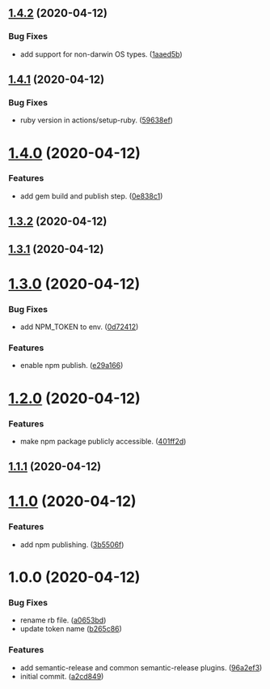 ## [1.4.2](https://github.com/aorinevo/semantic-release-gem-demo/compare/v1.4.1...v1.4.2) (2020-04-12)


### Bug Fixes

* add support for non-darwin OS types. ([1aaed5b](https://github.com/aorinevo/semantic-release-gem-demo/commit/1aaed5be02ddfa96a2f4c95ded451065f0df48b1))

## [1.4.1](https://github.com/aorinevo/semantic-release-gem-demo/compare/v1.4.0...v1.4.1) (2020-04-12)


### Bug Fixes

* ruby version in actions/setup-ruby. ([59638ef](https://github.com/aorinevo/semantic-release-gem-demo/commit/59638efd2c9f555b3844aaec81be751f9d4804a9))

# [1.4.0](https://github.com/aorinevo/semantic-release-gem-demo/compare/v1.3.2...v1.4.0) (2020-04-12)


### Features

* add gem build and publish step. ([0e838c1](https://github.com/aorinevo/semantic-release-gem-demo/commit/0e838c1cca50660db03437637986dd8c637e6817))

## [1.3.2](https://github.com/aorinevo/semantic-release-gem-demo/compare/v1.3.1...v1.3.2) (2020-04-12)

## [1.3.1](https://github.com/aorinevo/semantic-release-gem-demo/compare/v1.3.0...v1.3.1) (2020-04-12)

# [1.3.0](https://github.com/aorinevo/semantic-release-gem-demo/compare/v1.2.0...v1.3.0) (2020-04-12)


### Bug Fixes

* add NPM_TOKEN to env. ([0d72412](https://github.com/aorinevo/semantic-release-gem-demo/commit/0d7241288b4f3d2b087737b112d4f55e28f67f4e))


### Features

* enable npm publish. ([e29a166](https://github.com/aorinevo/semantic-release-gem-demo/commit/e29a166c5b6b69e5c6d733ff02832e902a0437c1))

# [1.2.0](https://github.com/aorinevo/semantic-release-gem-demo/compare/v1.1.1...v1.2.0) (2020-04-12)


### Features

* make npm package publicly accessible. ([401ff2d](https://github.com/aorinevo/semantic-release-gem-demo/commit/401ff2ddca3eb1a5194882e2def80d7ae74f7b9e))

## [1.1.1](https://github.com/aorinevo/semantic-release-gem-demo/compare/v1.1.0...v1.1.1) (2020-04-12)

# [1.1.0](https://github.com/aorinevo/semantic-release-gem-demo/compare/v1.0.0...v1.1.0) (2020-04-12)


### Features

* add npm publishing. ([3b5506f](https://github.com/aorinevo/semantic-release-gem-demo/commit/3b5506fef99bf1c075b7e0f750ef143c923eb80c))

# 1.0.0 (2020-04-12)


### Bug Fixes

* rename rb file. ([a0653bd](https://github.com/aorinevo/semantic-release-gem-demo/commit/a0653bdc0c6442db0843f87c21f5fed48bdcb91a))
* update token name ([b265c86](https://github.com/aorinevo/semantic-release-gem-demo/commit/b265c86026f6d2ac5d2b08dcf1e12cde834d4146))


### Features

* add semantic-release and common semantic-release plugins. ([96a2ef3](https://github.com/aorinevo/semantic-release-gem-demo/commit/96a2ef3d7ef68d1e66930a8767461f51181bec9e))
* initial commit. ([a2cd849](https://github.com/aorinevo/semantic-release-gem-demo/commit/a2cd84904a3ebb23289109e3f93b762ee6c28830))
